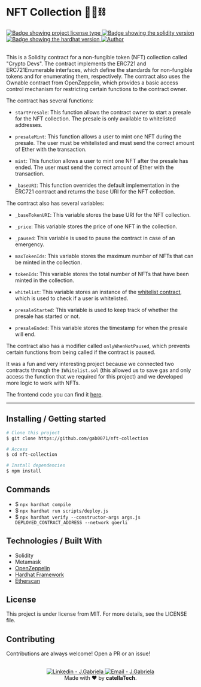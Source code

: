 <h1 aling="center">NFT Collection 👷‍♂️⛓</h1>

  <a href="https://github.com/maurodesouza/profile-readme-generator/blob/master/LICENSE.md" target="_blank">
    <img alt="Badge showing project license type" src="https://img.shields.io/github/license/maurodesouza/profile-readme-generator?color=f85149">
  </a>

  <a href="#" target="_blank">
    <img src="https://img.shields.io/badge/Solidity-%5E8.0.4-363636?style=flat-square" alt="Badge showing the solidity version"/>
  </a>

  <a href="#" target="_blank">
    <img src="https://img.shields.io/badge/hardhat-2.8.4-f8fc03?style=flat-square" alt="Badge showing the hardhat version"/>
  </a>

  <a href="https://github.com/gab0071" target="_blank">
    <img alt="Author" src="https://img.shields.io/badge/made%20by-CatellaTech-blueviolet?style=flat-square">
  </a>
 

  <br>
  <br>

This is a Solidity contract for a non-fungible token (NFT) collection called "Crypto Devs". The contract implements the ERC721 and ERC721Enumerable interfaces, which define the standards for non-fungible tokens and for enumerating them, respectively. The contract also uses the Ownable contract from OpenZeppelin, which provides a basic access control mechanism for restricting certain functions to the contract owner.

The contract has several functions:

- `startPresale`: This function allows the contract owner to start a presale for the NFT collection. The presale is only available to whitelisted addresses.

- `presaleMint`: This function allows a user to mint one NFT during the presale. The user must be whitelisted and must send the correct amount of Ether with the transaction.

- `mint`: This function allows a user to mint one NFT after the presale has ended. The user must send the correct amount of Ether with the transaction.

- `_baseURI`: This function overrides the default implementation in the ERC721 contract and returns the base URI for the NFT collection.

The contract also has several variables:

- `_baseTokenURI`: This variable stores the base URI for the NFT collection.

- `_price`: This variable stores the price of one NFT in the collection.

- `_paused`: This variable is used to pause the contract in case of an emergency.

- `maxTokenIds`: This variable stores the maximum number of NFTs that can be minted in the collection.

- `tokenIds`: This variable stores the total number of NFTs that have been minted in the collection.

- `whitelist`: This variable stores an instance of the <a href="https://goerli.etherscan.io/address/0x2aaab846ce057a5effcd2a647cec7980bb9f347e#code"> whitelist contract</a>, which is used to check if a user is whitelisted. 

- `presaleStarted`: This variable is used to keep track of whether the presale has started or not.

- `presaleEnded`: This variable stores the timestamp for when the presale will end.

The contract also has a modifier called `onlyWhenNotPaused`, which prevents certain functions from being called if the contract is paused.

It was a fun and very interesting project because we connected two contracts through the `IWhitelist.sol` (this allowed us to save gas and only access the function that we required for this project) and we developed more logic to work with NFTs.

The frontend code you can find it <a href="https://github.com/gab0071/NFT-nextjs">here</a>.

<hr>
<h2> Installing / Getting started </h2>

```bash
# Clone this project
$ git clone https://github.com/gab0071/nft-collection

# Access
$ cd nft-collection

# Install dependencies
$ npm install

``` 

<h2>Commands</h2>

- $ ` npx hardhat compile `
- $ ` npx hardhat run scripts/deploy.js `
- $ `npx hardhat verify --constructor-args args.js DEPLOYED_CONTRACT_ADDRESS --network goerli`

<h2> Technologies / Built With </h2>

- Solidity
- Metamask
- <a href="https://www.npmjs.com/package/@openzeppelin/contracts"> OpenZeppelin </a>
- <a href="https://hardhat.org/">Hardhat Framework</a>
- <a href="https://hardhat.org/hardhat-runner/plugins/nomiclabs-hardhat-etherscan">Etherscan</a>

<h2>License</h2>

<p>This project is under license from MIT. For more details, see the LICENSE file.</p>

<h2>Contributing</h2>
Contributions are always welcome! Open a PR or an issue!

<br>
<br>

<p align="center">
<a href="https://www.linkedin.com/in/blockchain-gabriela-mendes/" target="_blank" >
  <img alt="Linkedin - J.Gabriela" src="https://img.shields.io/badge/Linkedin--%23F8952D?style=social&logo=linkedin">
</a>
<a href="mailto:jeicarm7@gmail.com" target="_blank" >
  <img alt="Email - J.Gabriela" src="https://img.shields.io/badge/Email--%23F8952D?style=social&logo=gmail">
</a> 
<br/>
  Made with ❤️ by <b>catellaTech</b>.
<p/>